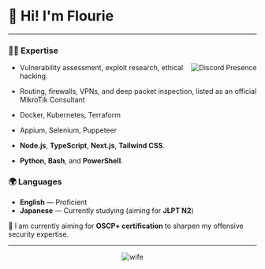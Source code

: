 # 👋 Hi! I'm Flourie  
---

### 🧑‍💻 Expertise

<a href="https://discord.com/users/316895231431671809" target="_blank" rel="nofollow">
   <img src="https://lanyard-profile-readme.vercel.app/api/316895231431671809?idleMessage=Probably%20sleeping..." alt="Discord Presence" align="right">
</a>

- Vulnerability assessment, exploit research, ethical hacking.

- Routing, firewalls, VPNs, and deep packet inspection, listed as an official MikroTik Consultant

- Docker, Kubernetes, Terraform 

- Appium, Selenium, Puppeteer

- **Node.js**, **TypeScript**, **Next.js**, **Tailwind CSS**.  

- **Python**, **Bash**, and **PowerShell**.

### 🌍 Languages
- **English** — Proficient  
- **Japanese** — Currently studying (aiming for **JLPT N2**)  


🎯 I am currently aiming for **OSCP+ certification** to sharpen my offensive security expertise.

---

<div align="center">
  <img src="https://media1.tenor.com/m/oYvAbRrmsvwAAAAC/wuwa-wuthering-waves.gif" alt="wife" />
</div>
